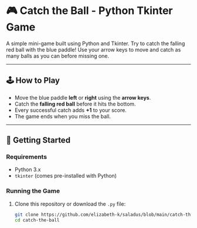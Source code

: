 # 🎮 Catch the Ball - Python Tkinter Game

A simple mini-game built using Python and Tkinter. Try to catch the falling red ball with the blue paddle! Use your arrow keys to move and catch as many balls as you can before missing one.

---

## 🕹️ How to Play

- Move the blue paddle **left** or **right** using the **arrow keys**.
- Catch the **falling red ball** before it hits the bottom.
- Every successful catch adds **+1** to your score.
- The game ends when you miss the ball.

---

## 🚀 Getting Started

### Requirements

- Python 3.x
- `tkinter` (comes pre-installed with Python)

### Running the Game

1. Clone this repository or download the `.py` file:
   ```bash
   git clone https://github.com/elizabeth-k/saladus/blob/main/catch-the-ball.git
   cd catch-the-ball
